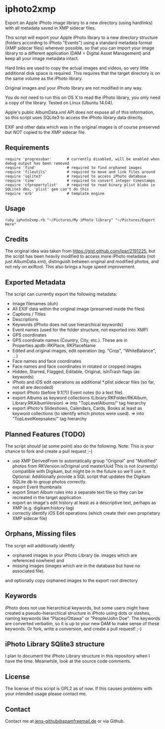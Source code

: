# iphoto2xmp
Export an Apple iPhoto image library to a new directory (using hardlinks) with all metadata saved in XMP sidecar files.

This script will export your Apple iPhoto library to a new directory structure (folders according to iPhoto "Events") using a standard metadata format (XMP sidecar files) wherever possible, so that you can import your image library to a different application (DAM = Digital Asset Management) and keep all your image metadata intact.

Hard links are used to copy the actual images and videos, so very little additional disk space is required. This requires that the target directory is on the same volume as the iPhoto library.

Original images and your iPhoto library are not modified in any way.

You do not need to run this on OS X to read the iPhoto library, you only need a copy of the library. Tested on Linux (Ubuntu 14.04).

Apple's public AlbumData.xml API does not expose all of this information, so this script uses SQLite3 to access the iPhoto library data directly.

EXIF and other data which was in the original images is of course preserved but *NOT* copied to the XMP sidecar file.


## Requirements

    require 'progressbar'       # currently disabled, will be enabled when debug output has been removed
    require 'find'              # required to find orphaned images
    require 'fileutils'         # required to move and link files around 
    require 'sqlite3'           # required to access iPhoto database
    require 'time'              # required to convert integer timestamps
    require 'cfpropertylist'    # required to read binary plist blobs in SQLite3 dbs, 'plist' gem can't do this
    require 'erb'               # template engine


## Usage

    ruby iphoto2xmp.rb "~/Pictures/My iPhoto library" "~/Pictures/Export Here"


## Credits
The original idea was taken from https://gist.github.com/lpar/2191225, but the script has been heavily modified to access more iPhoto metadata (not just AlbumData.xml), distinguish between original and modified photos, and not rely on exiftool. This also brings a huge speed improvement.


## Exported Metadata
The script can currently export the following metadata:

 * Image filenames (duh)
 * All EXIF data within the original image (preserved inside the files)
 * Captions / Titles
 * Descriptions
 * Keywords (iPhoto does not use hierarchical keywords)
 * Event names (used for the folder structure, not exported into XMP)
 * GPS coordinates
 * GPS coordinate names (Country, City, etc.). These are in Properties.apdb::RKPlace, RKPlaceName
 * Edited and original images, edit operation (eg. "Crop", "WhiteBalance", ...)
 * Face names and face coordinates
 * Face names and face coordinates in rotated or cropped images
 * Hidden, Starred, Flagged, Editable, Original, isInTrash flags (as keywords)
 * iPhoto and iOS edit operations as additional *.plist sidecar files (so far, not all are decoded)
 * export iPhoto (before 9.1(?)) Event notes (to a text file).
 * export Albums as keyword collections (Library:RKFolder/RKAlbum, Library:RKAlbumVersion)
   => into "TopLevelAlbums/" tag hierarchy
 * export iPhoto's Slideshows, Calendars, Cards, Books at least as keyword collections (to identify which photos were used).
   => into "TopLevelKeepsakes/" tag hierarchy

## Planned Features (TODO)
The script *should* (at some point) also do the following.
Note: This is your chance to fork and create a pull request ;-)

 * use XMP DerivedFrom to automatically group "Original" and "Modified" photos from RKVersion.isOriginal und masterUuid
   This is not (currently) compatible with Digikam, but might be in the future so we'll use it.
   Optional: Additionally provide a SQL script that updates the Digikam SQLite db to group photos correctly.
 * export Event thumbnails
 * export Smart Album rules into a separate text file so they can be recreated in the target application
 * export an image's edit history at least as a descriptive text, perhaps as XMP (e.g. digikam:history tag)
 * correctly identify iOS Edit operations (which create their own proprietary XMP sidecar file)


## Orphans, Missing files
The script will additionally identify
 * orphaned images in your iPhoto Library (ie. images which are referenced nowhere) and
 * missing images (images which are in the database but have no associated file).

and optionally copy orphaned images to the export root directory 


## Keywords
iPhoto does not use hierarchical keywords, but some users might have created a pseudo-hierarchical structure in iPhoto using dots or slashes, naming keywords like "Places/Ottawa" or "People/John Doe". The keywords are converted verbatim, so it is up to your new DAM to make sense of these keywords. Or fork, write a conversion, and create a pull request! ;-)


## iPhoto Library SQlite3 structure
I plan to document the iPhoto Library structure in this repository when I have the time. Meanwhile, look at the source code comments.


## License
The license of this script is GPL2 as of now. If this causes problems with your intended usage please contact me.

## Contact
Contact me at jens-github@spamfreemail.de or via Github.


